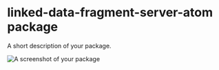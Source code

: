 # linked-data-fragment-server-atom package

A short description of your package.

![A screenshot of your package](http://i.giphy.com/50i6YRZxEiqkM.gif)
